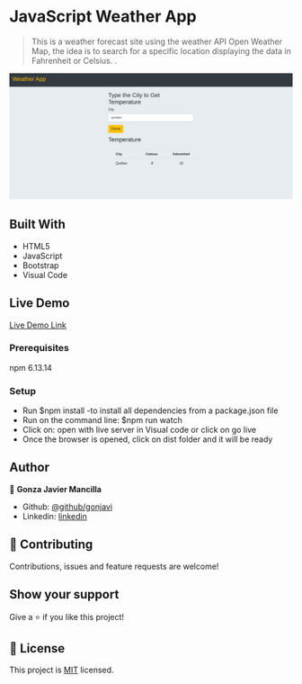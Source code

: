 # JavaScript Weather App

> This is a weather forecast site using the weather API Open Weather Map, the idea is to search for a specific location displaying the data in Fahrenheit or Celsius. .

![screenshot](./weather.png)



## Built With

- HTML5
- JavaScript
- Bootstrap
- Visual Code

## Live Demo

[Live Demo Link](https://gonjavi.github.io/JavaScriptWeatherApp/)


### Prerequisites
npm 6.13.14

### Setup

 - Run $npm install   -to install all dependencies from a package.json file
- Run on the command line: $npm run watch
- Click on: open with live server in Visual code or click on go live
- Once the browser is opened, click on dist folder and it will be ready


## Author

👤 **Gonza Javier Mancilla**

- Github: [@github/gonjavi](https://github.com/gonjavi)
- Linkedin: [linkedin](https://www.linkedin.com/in/g-javier-mancilla-a686a9178/)



## 🤝 Contributing

Contributions, issues and feature requests are welcome!


## Show your support

Give a ⭐️ if you like this project!


## 📝 License

This project is [MIT](lic.url) licensed.
